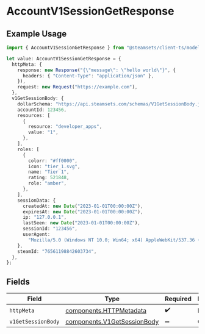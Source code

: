 # AccountV1SessionGetResponse

## Example Usage

```typescript
import { AccountV1SessionGetResponse } from "@steamsets/client-ts/models/operations";

let value: AccountV1SessionGetResponse = {
  httpMeta: {
    response: new Response("{\"message\": \"hello world\"}", {
      headers: { "Content-Type": "application/json" },
    }),
    request: new Request("https://example.com"),
  },
  v1GetSessionBody: {
    dollarSchema: "https://api.steamsets.com/schemas/V1GetSessionBody.json",
    accountId: 123456,
    resources: [
      {
        resource: "developer_apps",
        value: "1",
      },
    ],
    roles: [
      {
        colorr: "#ff0000",
        icon: "tier_1.svg",
        name: "Tier 1",
        rating: 521848,
        role: "amber",
      },
    ],
    sessionData: {
      createdAt: new Date("2023-01-01T00:00:00Z"),
      expiresAt: new Date("2023-01-01T00:00:00Z"),
      ip: "127.0.0.1",
      lastSeen: new Date("2023-01-01T00:00:00Z"),
      sessionId: "123456",
      userAgent:
        "Mozilla/5.0 (Windows NT 10.0; Win64; x64) AppleWebKit/537.36 (KHTML, like Gecko) Chrome/91.0.4472.124 Safari/537.36",
    },
    steamId: "76561198842603734",
  },
};
```

## Fields

| Field                                                                      | Type                                                                       | Required                                                                   | Description                                                                |
| -------------------------------------------------------------------------- | -------------------------------------------------------------------------- | -------------------------------------------------------------------------- | -------------------------------------------------------------------------- |
| `httpMeta`                                                                 | [components.HTTPMetadata](../../models/components/httpmetadata.md)         | :heavy_check_mark:                                                         | N/A                                                                        |
| `v1GetSessionBody`                                                         | [components.V1GetSessionBody](../../models/components/v1getsessionbody.md) | :heavy_minus_sign:                                                         | OK                                                                         |